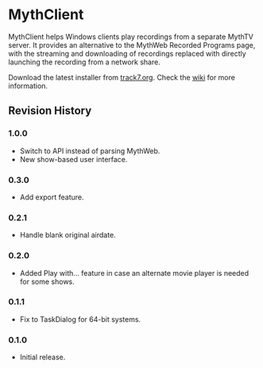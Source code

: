 # MythClient
MythClient helps Windows clients play recordings from a separate MythTV server.  It provides an alternative to the MythWeb Recorded Programs page, with the streaming and downloading of recordings replaced with directly launching the recording from a network share.

Download the latest installer from [track7.org](http://www.track7.org/analogu/net/mythclient/).  Check the [wiki](https://github.com/misterhaan/MythClient/wiki/) for more information.

## Revision History

### 1.0.0
* Switch to API instead of parsing MythWeb.
* New show-based user interface.

### 0.3.0
* Add export feature.

### 0.2.1
* Handle blank original airdate.

### 0.2.0
* Added Play with... feature in case an alternate movie player is needed for some shows.

### 0.1.1
* Fix to TaskDialog for 64-bit systems.

### 0.1.0
* Initial release.